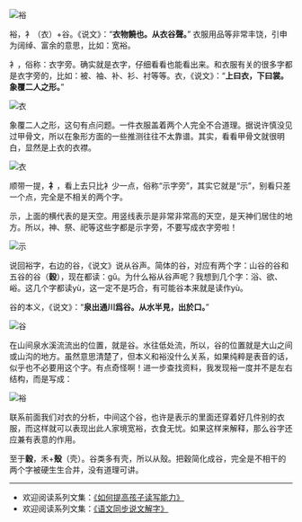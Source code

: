 ![裕](http://upload-images.jianshu.io/upload_images/275449-9e1c07bd44169c78.png?imageMogr2/auto-orient/strip%7CimageView2/2/w/1240)

裕，衤（衣）+谷。《说文》：“**衣物饒也。从衣谷聲。**” 衣服用品等非常丰饶，引申为阔绰、富余的意思，比如：宽裕。

衤，俗称：衣字旁。确实就是衣字，仔细看看也能看出来。和衣服有关的很多字都是衣字旁的，比如：被、袖、补、衫、衬等等。衣，《说文》：“**上曰衣，下曰裳。象覆二人之形。**”

![衣](http://upload-images.jianshu.io/upload_images/275449-47620ccc95990ccc.png?imageMogr2/auto-orient/strip%7CimageView2/2/w/1240)

象覆二人之形，这句有点问题。一件衣服盖着两个人完全不合道理。据说许慎没见过甲骨文，所以在象形方面的一些推测往往不太靠谱。其实，看看甲骨文就很明白，显然是上衣的衣襟。

![衣](http://upload-images.jianshu.io/upload_images/275449-f66baa4bc7981ee7.png?imageMogr2/auto-orient/strip%7CimageView2/2/w/1240)

顺带一提，**礻**，看上去只比衤少一点，俗称“示字旁”，其实它就是“示”，别看只差一个点，完全是不相关的两个字。

示，上面的横代表的是天空。用竖线表示是非常非常高的天空，是天神们居住的地方。所以，神、祭、祀等这些字都是示字旁，不要写成衣字旁啦！

![示](http://upload-images.jianshu.io/upload_images/275449-8ecb29043c0eafa5.png?imageMogr2/auto-orient/strip%7CimageView2/2/w/1240)

说回裕字，右边的谷，《说文》说从谷声。简体的谷，对应有两个字：山谷的谷和五谷的谷（**穀**），现在都读：gǔ。为什么裕从谷声呢？我想到几个字：浴、欲、峪。这几个字都读yù，这一定不是巧合，有可能谷本来就是读作yù。

谷的本义，《说文》：“**泉出通川爲谷。从水半見，出於口。**” 

![谷](http://upload-images.jianshu.io/upload_images/275449-d5a40999d5ccdfca.png?imageMogr2/auto-orient/strip%7CimageView2/2/w/1240)

在山间泉水溪流流出的位置，就是谷。水往低处流，所以，谷的位置就是大山之间或山沟的地方。虽然意思清楚了，但本义和裕没什么关系，如果纯粹是表音的话，似乎也不必要用这个字。有点奇怪啊！进一步查找资料，我发现裕一度并不是左右结构，而是写成：

![裕](http://upload-images.jianshu.io/upload_images/275449-511c2b748e590cf8.png?imageMogr2/auto-orient/strip%7CimageView2/2/w/1240)

联系前面我们对衣的分析，中间这个谷，也许是表示的里面还穿着好几件别的衣服，而这样就可以表现出此人家境宽裕，衣食无忧。如果这样来解释，那么谷字还应兼有表意的作用。

至于**穀**，禾+**殼**（壳）。谷类多有壳，所以从殼。把穀简化成谷，完全是不相干的两个字被硬生生合并，没有道理可讲。

----
* 欢迎阅读系列文集：[《如何提高孩子读写能力》](http://www.jianshu.com/nb/8869173)
* 欢迎阅读系列文集：[《语文同步说文解字》](http://www.jianshu.com/notebooks/6718880/latest)
